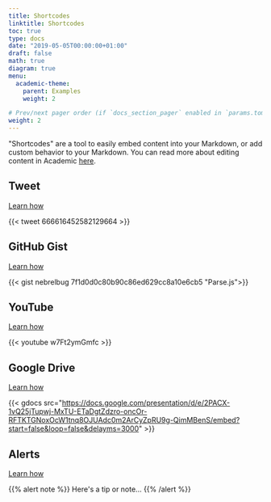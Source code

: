```yaml
---
title: Shortcodes
linktitle: Shortcodes
toc: true
type: docs
date: "2019-05-05T00:00:00+01:00"
draft: false
math: true
diagram: true
menu:
  academic-theme:
    parent: Examples
    weight: 2

# Prev/next pager order (if `docs_section_pager` enabled in `params.toml`)
weight: 2
---
```


"Shortcodes" are a tool to easily embed content into your Markdown, or add custom behavior to your Markdown. You can read more about editing content in Academic [here](https://sourcethemes.com/academic/docs/writing-markdown-latex).
## Tweet
[Learn how](https://gohugo.io/content-management/shortcodes/#tweet)

{{< tweet 666616452582129664 >}}

## GitHub Gist
[Learn how](https://gohugo.io/content-management/shortcodes/#gist)

{{< gist nebrelbug 7f1d0d0c80b90c86ed629cc8a10e6cb5 "Parse.js">}}

## YouTube
[Learn how](https://gohugo.io/content-management/shortcodes/#youtube)

{{< youtube w7Ft2ymGmfc >}}

## Google Drive
[Learn how](https://sourcethemes.com/academic/docs/writing-markdown-latex/#embed-documents)

{{< gdocs src="https://docs.google.com/presentation/d/e/2PACX-1vQ25jTupwj-MxTU-ETaDgtZdzro-oncOr-RFTKTGNoxOcW1tnq8OJUAdc0m2ArCyZpRU9g-QimMBenS/embed?start=false&loop=false&delayms=3000" >}}

## Alerts
[Learn how](https://sourcethemes.com/academic/docs/writing-markdown-latex/#alerts)

{{% alert note %}}
Here's a tip or note...
{{% /alert %}}
